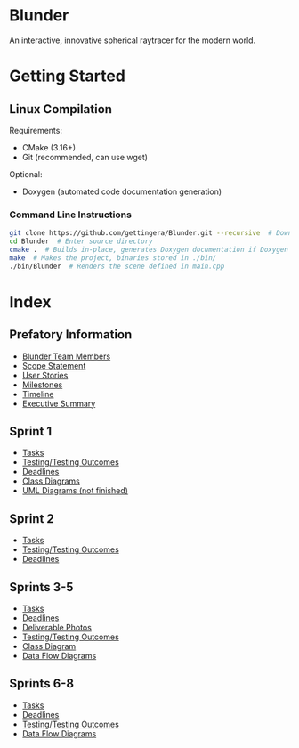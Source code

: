 # Blunder
An interactive, innovative spherical raytracer for the modern world.

# Getting Started
## Linux Compilation
Requirements:
- CMake (3.16+)
- Git (recommended, can use wget)

Optional:
- Doxygen (automated code documentation generation)

### Command Line Instructions
```sh
git clone https://github.com/gettingera/Blunder.git --recursive  # Downloads the repository and necessary submodules
cd Blunder  # Enter source directory
cmake .  # Builds in-place, generates Doxygen documentation if Doxygen is available on your sytem
make  # Makes the project, binaries stored in ./bin/
./bin/Blunder  # Renders the scene defined in main.cpp
```

# Index
## Prefatory Information
- [Blunder Team Members](https://github.com/gettingera/Blunder/blob/main/docs/members/README.md)
- [Scope Statement](https://github.com/gettingera/Blunder/blob/main/docs/scope/README.md)
- [User Stories](https://github.com/gettingera/Blunder/blob/main/docs/diagrams/user_stories/README.md)
- [Milestones](https://github.com/gettingera/Blunder/blob/main/docs/milestones/README.md)
- [Timeline](https://github.com/gettingera/Blunder/blob/main/docs/diagrams/timeline/README.md)
- [Executive Summary](https://github.com/gettingera/Blunder/blob/main/docs/executive-summary/README.md)

## Sprint 1
- [Tasks](https://github.com/gettingera/Blunder/blob/main/docs/sprint-one/sprint-one-tasks.md)
- [Testing/Testing Outcomes](https://github.com/gettingera/Blunder/blob/main/docs/sprint-one/sprint-one-testing.md)
- [Deadlines](https://github.com/gettingera/Blunder/blob/main/docs/sprint-one/sprint-one-deadlines.md)
- [Class Diagrams](https://github.com/gettingera/Blunder/blob/main/docs/diagrams/class_diagrams/README.md)
- [UML Diagrams (not finished)]()

## Sprint 2
- [Tasks](https://github.com/gettingera/Blunder/blob/main/docs/sprint-two/sprint-two-tasks.md)
- [Testing/Testing Outcomes](https://github.com/gettingera/Blunder/blob/main/docs/sprint-two/sprint-two-testing.md)
- [Deadlines](https://github.com/gettingera/Blunder/blob/main/docs/sprint-two/sprint-two-deadlines.md)

## Sprints 3-5
- [Tasks](https://github.com/gettingera/Blunder/blob/main/docs/sprints_3_4_5/sprints_3_4_5_tasks.md)
- [Deadlines](https://github.com/gettingera/Blunder/blob/main/docs/sprints_3_4_5/sprints_3_4_5_deadlines.md)
- [Deliverable Photos](https://github.com/gettingera/Blunder/blob/main/docs/sprints_3_4_5/sprints_3_4_5_deliverable_photos.md)
- [Testing/Testing Outcomes](https://github.com/gettingera/Blunder/blob/main/docs/sprints_3_4_5/sprints_3_4_5_testing_and_testing_outcomes.md)
- [Class Diagram](https://github.com/gettingera/Blunder/blob/main/docs/sprints_3_4_5/sprints_3_4_5_class_diagram.md)
- [Data Flow Diagrams](https://github.com/gettingera/Blunder/blob/main/docs/sprints_3_4_5/sprints_3_4_5_dfds.md)

## Sprints 6-8
- [Tasks](https://github.com/gettingera/Blunder/blob/main/docs/sprints_6_7_8/sprints_6_7_8_tasks.md)
- [Deadlines](https://github.com/gettingera/Blunder/blob/main/docs/sprints_6_7_8/sprints_6_7_8_deadlines.md)
- [Testing/Testing Outcomes](https://github.com/gettingera/Blunder/blob/main/tests/test_results.md)
- [Data Flow Diagrams](https://github.com/gettingera/Blunder/blob/main/docs/sprints_3_4_5/sprints_3_4_5_dfds.md)
